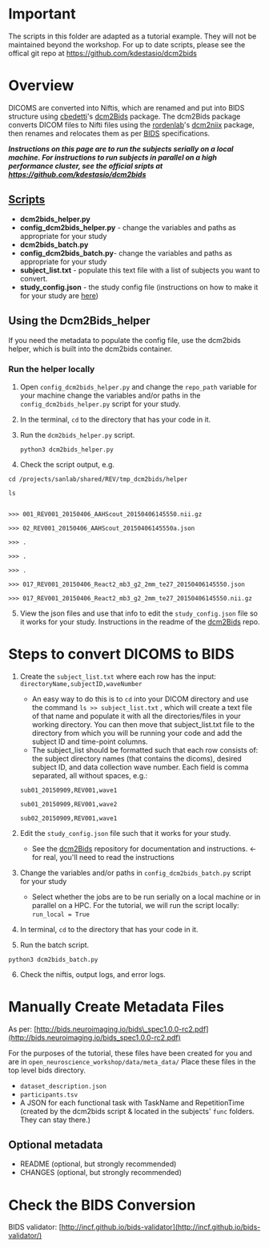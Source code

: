 # Important
The scripts in this folder are adapted as a tutorial example. They will not be maintained beyond the workshop. For up to date scripts, please see the offical git repo at https://github.com/kdestasio/dcm2bids  

# Overview

DICOMS are converted into Niftis, which are renamed and put into BIDS structure using [cbedetti](https://github.com/cbedetti)'s [dcm2Bids](https://github.com/cbedetti/Dcm2Bids) package. The dcm2Bids package converts DICOM files to Nifti files using the [rordenlab](https://github.com/rordenlab)'s [dcm2niix](https://github.com/rordenlab/dcm2niix) package, then renames and relocates them as per [BIDS](http://bids.neuroimaging.io/) specifications.

**_Instructions on this page are to run the subjects serially on a local machine. For instructions to run subjects in parallel on a high performance cluster, see the official sripts at https://github.com/kdestasio/dcm2bids_**

## [Scripts](https://github.com/kdestasio/dcm2bids)

- **dcm2bids_helper.py**  
- **config_dcm2bids_helper.py** - change the variables and paths as appropriate for your study
- **dcm2bids_batch.py**
- **config_dcm2bids_batch.py**- change the variables and paths as appropriate for your study  
- **subject_list.txt** - populate this text file with a list of subjects you want to convert.  
- **study_config.json** - the study config file (instructions on how to make it for your study are [here](https://github.com/cbedetti/Dcm2Bids))  

## Using the Dcm2Bids_helper

If you need the metadata to populate the config file, use the dcm2bids helper, which is built into the dcm2bids container.

### Run the helper locally

1. Open `config_dcm2bids_helper.py` and change the `repo_path` variable for your machine
change the variables and/or paths in the `config_dcm2bids_helper.py` script for your study.  

2. In the terminal, `cd` to the directory that has your code in it.  

3. Run the `dcm2bids_helper.py` script.

    `python3 dcm2bids_helper.py`

4. Check the script output, e.g. 

```
cd /projects/sanlab/shared/REV/tmp_dcm2bids/helper

ls


>>> 001_REV001_20150406_AAHScout_20150406145550.nii.gz

>>> 02_REV001_20150406_AAHScout_20150406145550a.json

>>> . 

>>> .

>>> .

>>> 017_REV001_20150406_React2_mb3_g2_2mm_te27_20150406145550.json

>>> 017_REV001_20150406_React2_mb3_g2_2mm_te27_20150406145550.nii.gz
```

5. View the json files and use that info to edit the `study_config.json` file so it works for your study. Instructions in the readme of the [dcm2Bids](https://github.com/cbedetti/Dcm2Bids) repo.


# Steps to convert DICOMS to BIDS

1. Create the `subject_list.txt` where each row has the input: `directoryName,subjectID,waveNumber`
    * An easy way to do this is to `cd` into your DICOM directory and use the command `ls >> subject_list.txt` , which will create a text file of that name and populate it with all the directories/files in your working directory. You can then move that subject_list.txt file to the directory from which you will be running your code and add the subject ID and time-point columns.
    * The subject_list should be formatted such that each row consists of: the subject directory names (that contains the dicoms), desired subject ID, and data collection wave number. Each field is comma separated, all without spaces, e.g.:

    `sub01_20150909,REV001,wave1`

    `sub01_20150909,REV001,wave2`

    `sub02_20150909,REV001,wave1`

2. Edit the `study_config.json` file such that it works for your study.
    - See the [dcm2Bids](https://github.com/cbedetti/Dcm2Bids) repository for documentation and instructions. ← for real, you'll need to read the instructions
3. Change the variables and/or paths in `config_dcm2bids_batch.py` script for your study
    - Select whether the jobs are to be run serially on a local machine or in parallel on a HPC. For the tutorial, we will run the script locally: `run_local = True`  

4. In terminal, `cd` to the directory that has your code in it. 

5. Run the batch script. 

  `python3 dcm2bids_batch.py`  

6. Check the niftis, output logs, and error logs.

# Manually Create Metadata Files
As per: [http://bids.neuroimaging.io/bids\_spec1.0.0-rc2.pdf](http://bids.neuroimaging.io/bids_spec1.0.0-rc2.pdf)

For the purposes of the tutorial, these files have been created for you and are in `open_neuroscience_workshop/data/meta_data/` Place these files in the top level bids directory.

* `dataset_description.json`
* `participants.tsv`
* A JSON for each functional task with TaskName and RepetitionTime (created by the dcm2bids script & located in the subjects' `func`  folders. They can stay there.)

## Optional metadata
* README (optional, but strongly recommended)
* CHANGES (optional, but strongly recommended)

# Check the BIDS Conversion
BIDS validator: [http://incf.github.io/bids-validator](http://incf.github.io/bids-validator/)